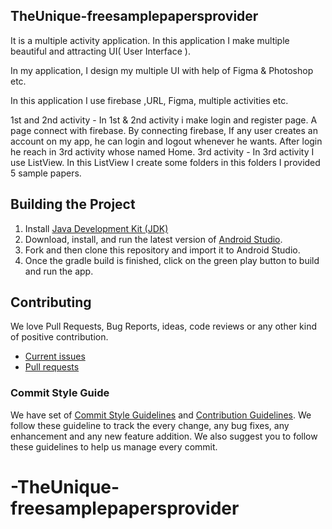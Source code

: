## TheUnique-freesamplepapersprovider
It is a multiple activity application. In
this application I make multiple beautiful and attracting UI( User Interface ). 

In my application, I design my multiple UI with help of  Figma & Photoshop  etc. 
 
In this application I use firebase ,URL, Figma, multiple activities etc. 
 
1st and 2nd activity  -  In 1st & 2nd activity i make login and register page. A page connect with firebase. By connecting firebase, If any user creates an account on my app, he can login and logout whenever he wants. After login he reach in 3rd activity whose named Home.
3rd activity - In 3rd activity I use ListView. In this ListView I create some folders in this folders I provided 5 sample papers.

## Building the Project
1. Install [Java Development Kit (JDK)](http://www.oracle.com/technetwork/java/javase/downloads/index.html)
2. Download, install, and run the latest version of [Android Studio](http://developer.android.com/sdk/installing/studio.html).
3. Fork and then clone this repository and import it to Android Studio.
4. Once the gradle build is finished, click on the green play button to build and run the app.

## Contributing

We love Pull Requests, Bug Reports, ideas, code reviews or any other kind of positive contribution. 

- [Current issues](https://github.com/Prashant830/-TheUnique-freesamplepapersprovider/issues) 
- [Pull requests](https://github.com/Prashant830/-TheUnique-freesamplepapersprovider/pulls)


### Commit Style Guide

We have set of [Commit Style Guidelines](https://github.com/openMF/mifos-mobile-cn/blob/master/COMMIT_STYLE.md) and [Contribution Guidelines](https://github.com/openMF/mifos-mobile-cn/blob/master/CONTRIBUTING.md). We follow these guideline to track the every change, any bug fixes, any enhancement and any new feature addition. We also suggest you to follow these guidelines to help us manage every commit.


# -TheUnique-freesamplepapersprovider

